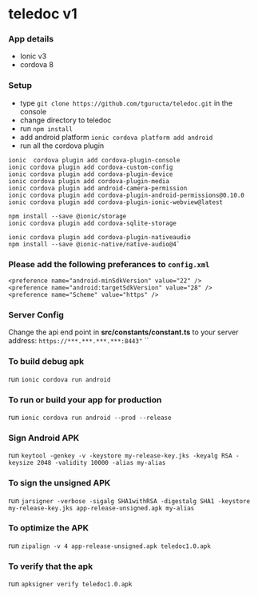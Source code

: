# teledoc v1

### App details
- Ionic v3
- cordova 8

### Setup
- type `git clone https://github.com/tguructa/teledoc.git` in the console
- change directory to teledoc
- run `npm install`
- add android platform
   `ionic cordova platform add android`
- run all the cordova plugin 
```
ionic  cordova plugin add cordova-plugin-console
ionic cordova plugin add cordova-custom-config
ionic cordova plugin add cordova-plugin-device
ionic cordova plugin add cordova-plugin-media
ionic cordova plugin add android-camera-permission
ionic cordova plugin add cordova-plugin-android-permissions@0.10.0
ionic cordova plugin add cordova-plugin-ionic-webview@latest

npm install --save @ionic/storage
ionic cordova plugin add cordova-sqlite-storage
   
ionic cordova plugin add cordova-plugin-nativeaudio
npm install --save @ionic-native/native-audio@4`
```
### Please add the following preferances to `config.xml`
```
<preference name="android-minSdkVersion" value="22" />
<preference name="android:targetSdkVersion" value="28" />
<preference name="Scheme" value="https" />
```   
### Server Config
Change the api end point in **src/constants/constant.ts** to your server address: ```https://***.***.***.***:8443"```
``
### To build debug apk
run `ionic cordova run android`

### To run or build your app for production
run `ionic cordova run android --prod --release`

### Sign Android APK
run `keytool -genkey -v -keystore my-release-key.jks -keyalg RSA -keysize 2048 -validity 10000 -alias my-alias`

### To sign the unsigned APK
run `jarsigner -verbose -sigalg SHA1withRSA -digestalg SHA1 -keystore my-release-key.jks app-release-unsigned.apk my-alias`

### To optimize the APK
run `zipalign -v 4 app-release-unsigned.apk teledoc1.0.apk`

### To verify that the apk
run `apksigner verify teledoc1.0.apk`



